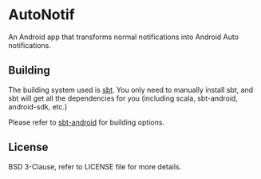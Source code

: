 # AutoNotif

An Android app that transforms normal notifications into Android Auto
notifications.

## Building

The building system used is [sbt](http://www.scala-sbt.org/).
You only need to manually install sbt,
and sbt will get all the dependencies for you
(including scala, sbt-android, android-sdk, etc.)

Please refer to [sbt-android](https://github.com/scala-android/sbt-android)
for building options.

## License

BSD 3-Clause, refer to LICENSE file for more details.
